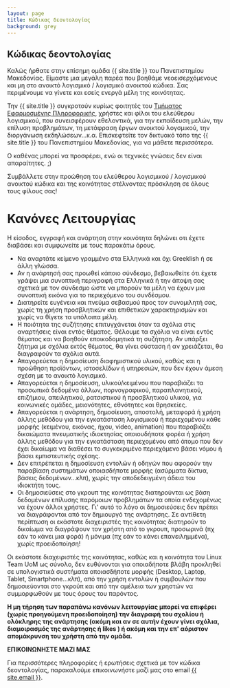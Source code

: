 ```yaml
---
layout: page
title: Κώδικας δεοντολογίας
background: grey
---
```


<div class="col-lg-12 text-center">
	<h2 class="section-heading text-uppercase">Κώδικας δεοντολογίας</h2>
</div>

Καλώς ήρθατε στην επίσημη ομάδα {{ site.title }} του Πανεπιστημίου Μακεδονίας. Είμαστε μια μεγάλη παρέα που βοηθάμε νεοεισερχόμενους και μη στο ανοικτό λογισμικό / λογισμικό ανοικτού κώδικα. Σας περιμένουμε να γίνετε και εσείς ενεργά μέλη της κοινότητας.

Την {{ site.title }} συγκροτούν κυρίως φοιτητές του [Τμήματος Εφαρμοσμένης Πληροφορικής](https://uom.gr/dai), χρήστες και φίλοι του ελεύθερου λογισμικού, που συνεισφέρουν εθελοντικά, για την εκπαίδευση μελών, την επίλυση προβλημάτων, τη μετάφραση έργων ανοικτού λογσμικού, την διοργάνωση εκδηλώσεων...κ.α. Επισκεφτείτε τον δικτυακό τόπο της {{ site.title }} του Πανεπιστημίου Μακεδονίας, για να μάθετε περισσότερα.

Ο καθένας μπορεί να προσφέρει, ενώ οι τεχνικές γνώσεις δεν είναι απαραίτητες. ;)

Συμβάλλετε στην προώθηση του ελεύθερου λογισμικού / λογισμικού ανοικτού κώδικα και της κοινότητας στέλνοντας πρόσκληση σε όλους τους φίλους σας!

# Κανόνες Λειτουργίας

Η είσοδος, εγγραφή και ανάρτηση στην κοινότητα δηλώνει οτι έχετε διαβάσει και συμφωνείτε με τους παρακάτω όρους.

* Να αναρτάτε κείμενο γραμμένο στα Ελληνικά και όχι Greeklish ή σε άλλη γλώσσα.  
* Αν η ανάρτησή σας προωθεί κάποιο σύνδεσμο, βεβαιωθείτε ότι έχετε γράψει μια συνοπτική περιγραφή στα Ελληνικά ή την άποψη σας σχετικά με τον σύνδεσμο ώστε να μπορούν τα μέλη να έχουν μια συνοπτική εικόνα για το περιεχόμενο του συνδέσμου.  
* Διατηρείτε ευγένεια και πνεύμα σεβασμού προς τον συνομιλητή σας, χωρίς τη χρήση προσβλητικών και επιθετικών χαρακτηρισμών και χωρίς να θίγετε τα υπόλοιπα μέλη.  
* Η ποιότητα της συζήτησης επιτυγχάνεται όταν τα σχόλια στις αναρτήσεις είναι εντός θέματος. Θέλουμε τα σχόλια να είναι εντός θέματος και να βοηθούν εποικοδομητικά τη συζήτηση. Αν υπάρξει ζήτημα με σχόλια εκτός θέματος, θα γίνει σύσταση ή αν χρειάζεται, θα διαγραφούν τα σχόλια αυτά.  
* Απαγορεύεται η δημοσίευση διαφημιστικού υλικού, καθώς και η προώθηση προϊόντων, ιστοσελίδων ή υπηρεσιών, που δεν έχουν άμεση σχέση με το ανοικτό λογισμικό.  
* Απαγορεύεται η δημοσίευση, υλικού/κειμένου που παραβιάζει τα προσωπικά δεδομένα άλλων, πορνογραφικού, παραπλανητικού, επιζήμιου, απειλητικού, ρατσιστικού ή προσβλητικού υλικού, για κοινωνικές ομάδες, μειονότητες, εθνότητες και θρησκείες.  
* Απαγορεύεται η ανάρτηση, δημοσίευση, αποστολή, μεταφορά ή χρήση άλλης μεθόδου για την εγκατάσταση λογισμικού ή περιεχομένου κάθε μορφής (κειμένου, εικόνας, ήχου, video, animation) που παραβιάζει δικαιώματα πνευματικής ιδιοκτησίας οποιουδήποτε φορέα ή χρήση άλλης μεθόδου για την εγκατάσταση περιεχομένου από άτομο που δεν έχει δικαίωμα να διαθέσει το συγκεκριμένο περιεχόμενο βάσει νόμου ή βάσει εμπιστευτικής σχέσης.  
* Δεν επιτρέπεται η δημοσίευση εντολών ή οδηγών που αφορούν την παραβίαση συστημάτων οποιασδήποτε μορφής (ασύρματα δίκτυα, βάσεις δεδομένων...κλπ), χωρίς την αποδεδειγμένη άδεια του ιδιοκτήτη τους.  
* Οι δημοσιεύσεις στο γκρουπ της κοινότητας διατηρούνται ως βάση δεδομένων επίλυσης παρόμοιων προβλημάτων τα οποία ενδεχομένως να έχουν άλλοι χρήστες. Γι' αυτό το λόγο οι δημοσιεύσεις δεν πρέπει να διαγράφονται από τον δημιουργό της ανάρτησης. Σε αντίθετη περίπτωση οι εκάστοτε διαχειριστές της κοινότητας διατηρούν το δικαίωμα να διαγράψουν τον χρήστη από το γκρουπ, προσωρινά (πχ εάν το κάνει μια φορά) ή μόνιμα (πχ εάν το κάνει επανειλημμένα), χωρίς προειδοποίηση!

Οι εκάστοτε διαχειριστές της κοινότητας, καθώς και η κοινότητα του Linux Team UoM ως σύνολο, δεν ευθύνονται για οποιαδήποτε βλάβη προκληθεί σε υπολογιστικά συστήματα οποιασδήποτε μορφής (Desktop, Laptop, Tablet, Smartphone...κλπ), από την χρήση εντολών ή συμβουλών που δημοσιεύονται στο γκρούπ και από την αμέλεια των χρηστών να συμμορφωθούν με τους όρους του παρόντος.

**Η μη τήρηση των παραπάνω κανόνων λειτουργίας μπορεί να επιφέρει (χωρίς προηγούμενη προειδοποίηση) την διαγραφή του σχολίου ή ολόκληρης της ανάρτησης (ακόμη και αν σε αυτήν έχουν γίνει σχόλια, διαμοιρασμός της ανάρτησης ή likes ) ή ακόμη και την επ' αόριστον απομάκρυνση του χρήστη από την ομάδα.**

**ΕΠΙΚΟΙΝΩΝΗΣΤΕ ΜΑΖΙ ΜΑΣ**

Για περισσότερες πληροφορίες ή ερωτήσεις σχετικά με τον κώδικα δεοντολογίας, παρακαλούμε επικοινωνήστε μαζί μας στο email <a href="mailto:{{ site.email }}">{{ site.email }}</a>.
